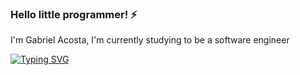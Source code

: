 ### Hello little programmer! ⚡
I'm Gabriel Acosta, I'm currently studying to be a software engineer

<!--Typing SVG credit to DenverCoder1-->
<a href="https://git.io/typing-svg"><img src="https://readme-typing-svg.demolab.com?font=Fira+Code&pause=1000&color=47566F&center=true&vCenter=true&width=435&lines=Looking+forward.+.+.;Apps+developer.+.+." alt="Typing SVG" /></a>
